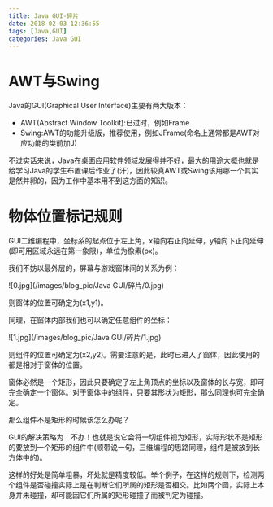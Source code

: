 ```yaml
---
title: Java GUI-碎片
date: 2018-02-03 12:36:55
tags: [Java,GUI]
categories: Java GUI
---
```


# AWT与Swing

Java的GUI(Graphical User Interface)主要有两大版本：

- AWT(Abstract Window Toolkit):已过时，例如Frame
- Swing:AWT的功能升级版，推荐使用，例如JFrame(命名上通常都是AWT对应功能的类前加J)

不过实话来说，Java在桌面应用软件领域发展得并不好，最大的用途大概也就是给学习Java的学生布置课后作业了(汗)，因此较真AWT或Swing该用哪一个其实是然并卵的，因为工作中基本用不到这方面的知识。

<!-- more -->

# 物体位置标记规则

GUI二维编程中，坐标系的起点位于左上角，x轴向右正向延伸，y轴向下正向延伸(即可用区域永远在第一象限)，单位为像素(px)。

我们不妨以最外层的，屏幕与游戏窗体间的关系为例：

![0.jpg](/images/blog_pic/Java GUI/碎片/0.jpg)

则窗体的位置可确定为(x1,y1)。

同理，在窗体内部我们也可以确定任意组件的坐标：

![1.jpg](/images/blog_pic/Java GUI/碎片/1.jpg)

则组件的位置可确定为(x2,y2)。需要注意的是，此时已进入了窗体，因此使用的都是相对于窗体的位置。

窗体必然是一个矩形，因此只要确定了左上角顶点的坐标以及窗体的长与宽，即可完全确定一个窗体。对于窗体中的组件，只要其形状为矩形，那么同理也可完全确定。

那么组件不是矩形的时候该怎么办呢？

GUI的解决策略为：不办！也就是说它会将一切组件视为矩形，实际形状不是矩形的要放到一个矩形的组件中(顺带说一句，三维编程的思路同理，组件是被放到长方体中的)。

这样的好处是简单粗暴，坏处就是精度较低。举个例子，在这样的规则下，检测两个组件是否碰撞实际上是在判断它们所属的矩形是否相交。比如两个圆，实际上本身并未碰撞，却可能因它们所属的矩形碰撞了而被判定为碰撞。
